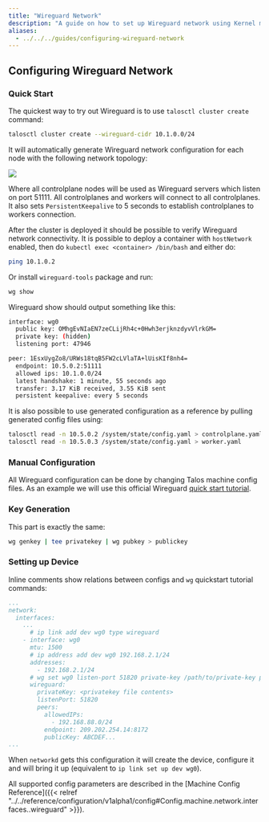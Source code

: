 ```yaml
---
title: "Wireguard Network"
description: "A guide on how to set up Wireguard network using Kernel module."
aliases:
  - ../../../guides/configuring-wireguard-network
---
```


## Configuring Wireguard Network

### Quick Start

The quickest way to try out Wireguard is to use `talosctl cluster create` command:

```bash
talosctl cluster create --wireguard-cidr 10.1.0.0/24
```

It will automatically generate Wireguard network configuration for each node with the following network topology:

<img src="/images/wireguard-guide/example-topology.png">

Where all controlplane nodes will be used as Wireguard servers which listen on port 51111.
All controlplanes and workers will connect to all controlplanes.
It also sets `PersistentKeepalive` to 5 seconds to establish controlplanes to workers connection.

After the cluster is deployed it should be possible to verify Wireguard network connectivity.
It is possible to deploy a container with `hostNetwork` enabled, then do `kubectl exec <container> /bin/bash` and either do:

```bash
ping 10.1.0.2
```

Or install `wireguard-tools` package and run:

```bash
wg show
```

Wireguard show should output something like this:

```bash
interface: wg0
  public key: OMhgEvNIaEN7zeCLijRh4c+0Hwh3erjknzdyvVlrkGM=
  private key: (hidden)
  listening port: 47946

peer: 1EsxUygZo8/URWs18tqB5FW2cLVlaTA+lUisKIf8nh4=
  endpoint: 10.5.0.2:51111
  allowed ips: 10.1.0.0/24
  latest handshake: 1 minute, 55 seconds ago
  transfer: 3.17 KiB received, 3.55 KiB sent
  persistent keepalive: every 5 seconds
```

It is also possible to use generated configuration as a reference by pulling generated config files using:

```bash
talosctl read -n 10.5.0.2 /system/state/config.yaml > controlplane.yaml
talosctl read -n 10.5.0.3 /system/state/config.yaml > worker.yaml
```

### Manual Configuration

All Wireguard configuration can be done by changing Talos machine config files.
As an example we will use this official Wireguard [quick start tutorial](https://www.wireguard.com/quickstart/).

### Key Generation

This part is exactly the same:

```bash
wg genkey | tee privatekey | wg pubkey > publickey
```

### Setting up Device

Inline comments show relations between configs and `wg` quickstart tutorial commands:

```yaml
...
network:
  interfaces:
    ...
      # ip link add dev wg0 type wireguard
    - interface: wg0
      mtu: 1500
      # ip address add dev wg0 192.168.2.1/24
      addresses:
        - 192.168.2.1/24
      # wg set wg0 listen-port 51820 private-key /path/to/private-key peer ABCDEF... allowed-ips 192.168.88.0/24 endpoint 209.202.254.14:8172
      wireguard:
        privateKey: <privatekey file contents>
        listenPort: 51820
        peers:
          allowedIPs:
            - 192.168.88.0/24
          endpoint: 209.202.254.14:8172
          publicKey: ABCDEF...
...
```

When `networkd` gets this configuration it will create the device, configure it and will bring it up (equivalent to `ip link set up dev wg0`).

All supported config parameters are described in the [Machine Config Reference]({{< relref "../../reference/configuration/v1alpha1/config#Config.machine.network.interfaces..wireguard" >}}).
